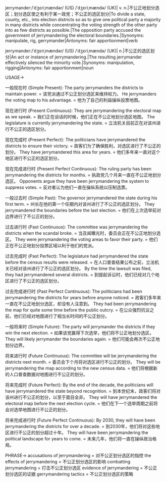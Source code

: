 jerrymander:/ˈdʒɛriˌmændər/ (US) /ˈdʒɛriˌmændə/ (UK)| v. n.|不公正地划分选区；划分选区使之有利于某一政党；不公正的选区划分|To divide a state, county, etc., into election districts so as to give one political party a majority in many districts while concentrating the voting strength of the other party into as few districts as possible.|The opposition party accused the government of jerrymandering the electoral boundaries.|Synonyms: manipulate, rig, gerrymander|Antonyms: fair apportionment|verb

jerrymander:/ˈdʒɛriˌmændər/ (US) /ˈdʒɛriˌmændə/ (UK)| n.|不公正的选区划分|An act or instance of jerrymandering.|The resulting jerrymander effectively silenced the minority vote.|Synonyms: manipulation, rigging|Antonyms: fair apportionment|noun


USAGE->

一般现在时 (Simple Present):
The party jerrymanders the districts to maintain power. =  该党派通过不公正划分选区来维持权力。
He jerrymanders the voting map to his advantage. = 他为了自己的利益操纵投票地图。

现在进行时 (Present Continuous):
They are jerrymandering the electoral map as we speak. = 我们正在谈话的时候，他们正在不公正地划分选区地图。
The legislature is currently jerrymandering the state. = 立法机关目前正在对该州进行不公正的选区划分。

现在完成时 (Present Perfect):
The politicians have jerrymandered the districts to ensure their victory. = 政客们为了确保胜利，对选区进行了不公正的划分。
They have jerrymandered this area for years. = 他们多年来一直对这个地区进行不公正的选区划分。

现在完成进行时 (Present Perfect Continuous):
The ruling party has been jerrymandering the districts for months. = 执政党几个月来一直在不公正地划分选区。
Opponents argue they have been jerrymandering the system to suppress votes. = 反对者认为他们一直在操纵系统以压制选票。

一般过去时 (Simple Past):
The governor jerrymandered the state during his first term. = 州长在他的第一个任期内对该州进行了不公正的选区划分。
They jerrymandered the boundaries before the last election. = 他们在上次选举前对边界进行了不公正的划分。

过去进行时 (Past Continuous):
The committee was jerrymandering the districts when the scandal broke. = 当丑闻曝光时，委员会正在不公正地划分选区。
They were jerrymandering the voting areas to favor their party. = 他们正在不公正地划分投票区域以利于他们的党派。


过去完成时 (Past Perfect):
The legislature had jerrymandered the state before the census results were released. = 在人口普查结果公布之前，立法机关已经对该州进行了不公正的选区划分。
By the time the lawsuit was filed, they had jerrymandered several districts. = 到提起诉讼时，他们已经对几个地区进行了不公正的选区划分。


过去完成进行时 (Past Perfect Continuous):
The politicians had been jerrymandering the districts for years before anyone noticed. = 政客们多年来一直在不公正地划分选区，却没有人注意到。
They had been jerrymandering the map for quite some time before the public outcry. = 在公众强烈抗议之前，他们已经对地图进行了相当长时间的不公正划分。


一般将来时 (Simple Future):
The party will jerrymander the districts if they win the next election. = 如果该党赢得下次选举，他们将不公正地划分选区。
They will likely jerrymander the boundaries again. = 他们可能会再次不公正地划分边界。

将来进行时 (Future Continuous):
The committee will be jerrymandering the districts next month. = 委员会下个月将对选区进行不公正的划分。
They will be jerrymandering the map according to the new census data. = 他们将根据新的人口普查数据对地图进行不公正的划分。


将来完成时 (Future Perfect):
By the end of the decade, the politicians will have jerrymandered the state beyond recognition. = 到本世纪末，政客们将对该州进行不公正的划分，以至于面目全非。
They will have jerrymandered the electoral map before the next election cycle. = 他们在下一个选举周期之前将会对选举地图进行不公正的划分。


将来完成进行时 (Future Perfect Continuous):
By 2030, they will have been jerrymandering the districts for over a decade. = 到2030年，他们将对这些地区进行不公正的划分超过十年。
They will have been jerrymandering the political landscape for years to come. = 未来几年，他们将一直在操纵政治格局。



PHRASE->
accusations of jerrymandering = 对不公正划分选区的指控
the effects of jerrymandering = 不公正划分选区的影响
combatting jerrymandering = 打击不公正划分选区
evidence of jerrymandering = 不公正划分选区的证据
gerrymandering tactics = 不公正划分选区的策略
